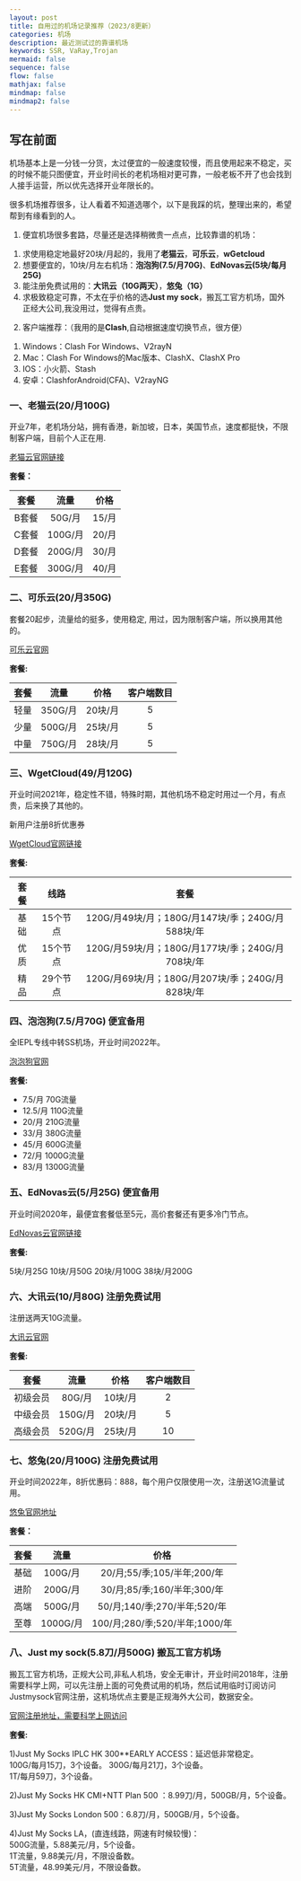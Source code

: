 ```yaml
---
layout: post
title: 自用过的机场记录推荐（2023/8更新）
categories: 机场
description: 最近测试过的靠谱机场
keywords: SSR, VaRay,Trojan
mermaid: false
sequence: false
flow: false
mathjax: false
mindmap: false
mindmap2: false
---
```

## 写在前面
机场基本上是一分钱一分货，太过便宜的一般速度较慢，而且使用起来不稳定，买的时候不能只图便宜，开业时间长的老机场相对更可靠，一般老板不开了也会找到人接手运营，所以优先选择开业年限长的。

很多机场推荐很多，让人看着不知道选哪个，以下是我踩的坑，整理出来的，希望帮到有缘看到的人。

1. 便宜机场很多套路，尽量还是选择稍微贵一点点，比较靠谱的机场：
1) 求使用稳定地最好20块/月起的，我用了**老猫云**，**可乐云**，**wGetcloud**
2) 想要便宜的，10块/月左右机场：**泡泡狗(7.5/月70G)**、**EdNovas云(5块/每月25G)** 
3) 能注册免费试用的：**大讯云（10G两天）**，**悠兔（1G）**
4) 求极致稳定可靠，不太在乎价格的选**Just my sock**，搬瓦工官方机场，国外正经大公司,我没用过，觉得有点贵。

2. 客户端推荐：（我用的是**Clash**,自动根据速度切换节点，很方便）
1) Windows：Clash For Windows、V2rayN    
2) Mac：Clash For Windows的Mac版本、ClashX、ClashX Pro   
3) IOS：小火箭、Stash
4) 安卓：ClashforAndroid(CFA)、V2rayNG


### 一、老猫云(20/月100G)

开业7年，老机场分站，拥有香港，新加坡，日本，美国节点，速度都挺快，不限制客户端，目前个人正在用.

[老猫云官网链接](https://lm.laomaoyun.me/#/register?code=LiENizAR)

**套餐：**

套餐 |  流量 | 价格 
:-: |  :-: | :-: 
B套餐 | 50G/月 |15/月
C套餐 | 100G/月 |20/月
D套餐 | 200G/月 |30/月
E套餐 | 300G/月|40/月

### 二、可乐云(20/月350G)  

套餐20起步，流量给的挺多，使用稳定, 用过，因为限制客户端，所以换用其他的。             

[可乐云官网](https://user.colacloud.net/#/register?code=6nsFRwoI )

**套餐:**

套餐 |  流量 | 价格 |客户端数目 
:-:  | :-: | :-: | :-:
轻量 | 350G/月 | 20块/月 | 5
少量 | 500G/月 | 25块/月 | 5
中量 | 750G/月 | 28块/月 | 5

### 三、WgetCloud(49/月120G) 

开业时间2021年，稳定性不错，特殊时期，其他机场不稳定时用过一个月，有点贵，后来换了其他的。  

新用户注册8折优惠券

[WgetCloud官网链接](https://invite.wgetcloud.ltd/auth/register?code=GvMi )  

**套餐:**         

套餐 | 线路 | 套餐            
:-: | :-:  | :-:
基础 | 15个节点 | 120G/月49块/月；180G/月147块/季；240G/月588块/年           
优质 | 15个节点 | 120G/月59块/月；180G/月177块/季；240G/月708块/年         
精品 | 29个节点 | 120G/月69块/月；180G/月207块/季；240G/月828块/年

### 四、泡泡狗(7.5/月70G) 便宜备用  

全IEPL专线中转SS机场，开业时间2022年。       

[泡泡狗官网](https://www.paopao.dog/#/register?code=e9r22fNS )

**套餐:**

* 7.5/月 70G流量   
* 12.5/月 110G流量   
* 20/月 210G流量   
* 33/月 380G流量   
* 45/月 600G流量   
* 72/月 1000G流量   
* 83/月 1300G流量   

### 五、EdNovas云(5/月25G) 便宜备用          

开业时间2020年，最便宜套餐低至5元，高价套餐还有更多冷门节点。

[EdNovas云官网链接](https://xn--ed-c72c.com/#/register?code=Q67VAcy3)

**套餐:**

5块/月25G
10块/月50G
20块/月100G
38块/月200G

### 六、大讯云(10/月80G) 注册免费试用
注册送两天10G流量。           

[大讯云官网](https://daxun.info/#/register?code=VLAYLLaS )

**套餐:**

套餐 |  流量 | 价格 |客户端数目 
:-:  | :-: | :-: | :-:
初级会员 | 80G/月 | 10块/月 | 2
中级会员 | 150G/月 | 20块/月 | 5
高级会员 | 520G/月 | 25块/月 | 10

### 七、悠兔(20/月100G) 注册免费试用

开业时间2022年，8折优惠码：888，每个用户仅限使用一次，注册送1G流量试用。

[悠兔官网地址](https://youtu2.shop/#/register?code=8dUj7UMb)

**套餐：**

套餐 |  流量 | 价格 
:-: |  :-: | :-: 
基础 | 100G/月 |20/月;55/季;105/半年;200/年
进阶 | 200G/月 |30/月;85/季;160/半年;300/年
高端 | 500G/月 |50/月;140/季;270/半年;520/年
至尊 | 1000G/月|100/月;280/季;520/半年;1000/年

### 八、Just my sock(5.8刀/月500G) 搬瓦工官方机场 

搬瓦工官方机场，正规大公司,非私人机场，安全无审计，开业时间2018年，注册需要科学上网，可以先注册上面的可免费试用的机场，然后试用临时订阅访问Justmysock官网注册，这机场优点主要是正规海外大公司，数据安全。                             

[官网注册地址，需要科学上网访问](https://justmysocks.net/members/aff.php?aff=28042)

**套餐:**

1)Just My Socks IPLC HK 300**EARLY ACCESS：延迟低非常稳定。                
100G/每月15刀，3个设备。
300G/每月21刀，3个设备。         
1T/每月59刀，3个设备。              
                         
2)Just My Socks HK CMI+NTT Plan 500 ：8.99刀/月，500GB/月，5个设备。                       

3)Just My Socks London 500：6.8刀/月，500GB/月，5个设备。         

4)Just My Socks LA，(直连线路，网速有时候较慢)：         
500G流量，5.88美元/月，5个设备。          
1T流量，9.88美元/月，不限设备数。        
5T流量，48.99美元/月，不限设备数。               

